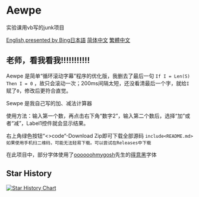 # Aewpe
实验课用vb写的junk项目

[English,presented by Bing](README_EN.md)[日本語](README_JP.md) [简体中文](README.md) [繁體中文](README_TC.md)
## 老师，看我看我!!!!!!!!!!!
 Aewpe 是简单“循环滚动字幕”程序的优化版，我删去了最后一句 `If I = Len(S) Then I = 0` ，故只会滚动一次；200ms间隔太短，还没看清最后一个字，就给`I`赋了`0`，修改后更符合直觉。

 Sewpe 是我自己写的加、减法计算器
 
 使用方法：输入第一个数，再点击右下角“数字2”，输入第二个数后，选择“加”或者“减”，Label1控件就会显示结果。
 
 右上角绿色按钮“<>code”-Download Zip即可下载全部源码 `include<README.md>` `如果使用手机扫二维码，可能无法轻易下载。可以尝试在Releases中下载`
 
 在此项目中，部分字体使用了[oooooohmygosh](https://space.bilibili.com/38053181)先生的[得意黑](https://github.com/atelier-anchor/smiley-sans)字体
## Star History
[![Star History Chart](https://api.star-history.com/svg?repos=Gakusyun/Aewpe&type=Date)](https://star-history.com/#Gakusyun/Aewpe&Date)
